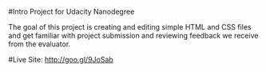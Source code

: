 #Intro Project for Udacity Nanodegree

The goal of this project is creating and editing simple HTML and CSS files and get familiar with project submission and reviewing feedback we receive from the evaluator.

#Live Site:
http://goo.gl/9JoSab
